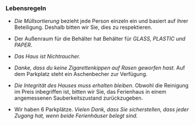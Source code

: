 ### Lebensregeln

- _Die Müllsortierung_ bezieht jede Person einzeln ein und basiert auf ihrer Beteiligung. Deshalb bitten wir Sie, dies zu respektieren.

- Der Außenraum für die Behälter hat Behälter für _GLASS, PLASTIC und PAPER_.

- _Das Haus ist Nichtraucher._

- _Danke, dass du keine Zigarettenkippen auf Rasen geworfen hast._ Auf dem Parkplatz steht ein Aschenbecher zur Verfügung.

- _Die Integrität des Hauses muss erhalten bleiben._
  Obwohl die Reinigung im Preis inbegriffen ist, bitten wir Sie, das Ferienhaus in einem angemessenen Sauberkeitszustand zurückzugeben.

- Wir haben 6 Parkplätze. _Vielen Dank, dass Sie sicherstellen, dass jeder Zugang hat, wenn beide Ferienhäuser belegt sind._
